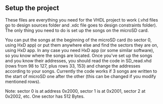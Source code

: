 ## Setup the project
These files are everything you need for the VHDL project to work (.vhd files go to design sources folder and .xdc file goes to design constraints folder). The only thing you need to do is set up the songs on the microSD card.

You can put the songs at the beginning of the microSD card (to sector 0, using HxD app) or put them anywhere else and find the sectors they are on, using HxD app. In any case you need HxD app (or some similar software), so you know where the songs are located. Once you've set up the songs and you know their addresses, you should read the code in SD_read.vhd (rows from 98 to 127, plus rows 33, 153) and change the addresses according to your songs. Currently the code works if 3 songs are written to the start of microSD one after the other (this can be changed if you modify mentioned rows).

Note: sector 0 is at address 0x2000, sector 1 is at 0x2001, sector 2 at 0x2002, etc. One sector has 512 Bytes.
